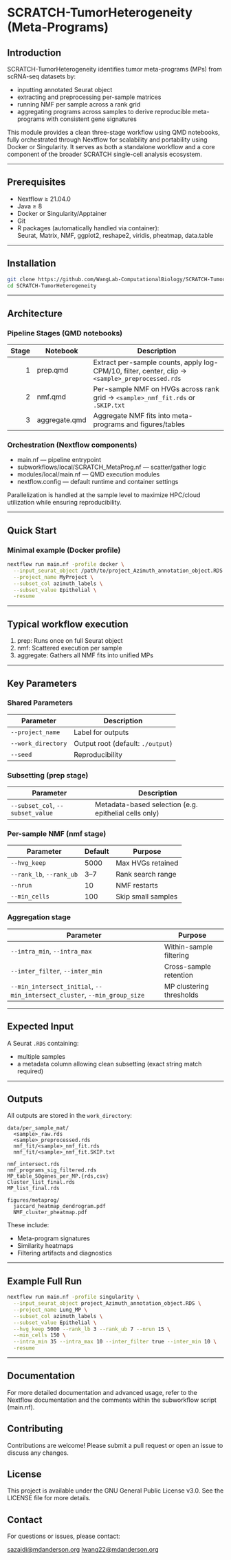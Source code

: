 # SCRATCH-TumorHeterogeneity (Meta-Programs)

## Introduction
SCRATCH-TumorHeterogeneity identifies tumor meta-programs (MPs) from scRNA-seq datasets by:

* inputting annotated Seurat object 
* extracting and preprocessing per-sample matrices
* running NMF per sample across a rank grid
* aggregating programs across samples to derive reproducible meta-programs with consistent gene signatures

This module provides a clean three-stage workflow using QMD notebooks, fully orchestrated through Nextflow for scalability and portability using Docker or Singularity. It serves as both a standalone workflow and a core component of the broader SCRATCH single-cell analysis ecosystem.

---

## Prerequisites

* Nextflow ≥ 21.04.0  
* Java ≥ 8  
* Docker or Singularity/Apptainer  
* Git  
* R packages (automatically handled via container):  
  Seurat, Matrix, NMF, ggplot2, reshape2, viridis, pheatmap, data.table  

---

## Installation

```bash
git clone https://github.com/WangLab-ComputationalBiology/SCRATCH-TumorHeterogeneity.git
cd SCRATCH-TumorHeterogeneity
```

---

## Architecture

### Pipeline Stages (QMD notebooks)

| Stage | Notebook | Description |
|------:|----------|-------------|
| 1 | prep.qmd | Extract per-sample counts, apply log-CPM/10, filter, center, clip → `<sample>_preprocessed.rds` |
| 2 | nmf.qmd | Per-sample NMF on HVGs across rank grid → `<sample>_nmf_fit.rds` or `.SKIP.txt` |
| 3 | aggregate.qmd | Aggregate NMF fits into meta-programs and figures/tables |

### Orchestration (Nextflow components)

* main.nf — pipeline entrypoint  
* subworkflows/local/SCRATCH_MetaProg.nf — scatter/gather logic  
* modules/local/main.nf — QMD execution modules  
* nextflow.config — default runtime and container settings  

Parallelization is handled at the sample level to maximize HPC/cloud utilization while ensuring reproducibility.

---

## Quick Start

### Minimal example (Docker profile)

```bash
nextflow run main.nf -profile docker \
  --input_seurat_object /path/to/project_Azimuth_annotation_object.RDS \
  --project_name MyProject \
  --subset_col azimuth_labels \
  --subset_value Epithelial \
  -resume
```

---

## Typical workflow execution

1. prep: Runs once on full Seurat object  
2. nmf: Scattered execution per sample  
3. aggregate: Gathers all NMF fits into unified MPs  

---

## Key Parameters

### Shared Parameters

| Parameter | Description |
|----------|-------------|
| `--project_name` | Label for outputs |
| `--work_directory` | Output root (default: `./output`) |
| `--seed` | Reproducibility |

### Subsetting (prep stage)

| Parameter | Description |
|----------|-------------|
| `--subset_col`, `--subset_value` | Metadata-based selection (e.g. epithelial cells only) |

### Per-sample NMF (nmf stage)

| Parameter | Default | Purpose |
|----------|---------|---------|
| `--hvg_keep` | 5000 | Max HVGs retained |
| `--rank_lb`, `--rank_ub` | 3–7 | Rank search range |
| `--nrun` | 10 | NMF restarts |
| `--min_cells` | 100 | Skip small samples |

### Aggregation stage

| Parameter | Purpose |
|----------|---------|
| `--intra_min`, `--intra_max` | Within-sample filtering |
| `--inter_filter`, `--inter_min` | Cross-sample retention |
| `--min_intersect_initial`, `--min_intersect_cluster`, `--min_group_size` | MP clustering thresholds |

---

## Expected Input

A Seurat `.RDS` containing:
* multiple samples
* a metadata column allowing clean subsetting (exact string match required)

---

## Outputs

All outputs are stored in the `work_directory`:

```
data/per_sample_mat/
  <sample>_raw.rds
  <sample>_preprocessed.rds
  nmf_fit/<sample>_nmf_fit.rds
  nmf_fit/<sample>_nmf_fit.SKIP.txt

nmf_intersect.rds
nmf_programs_sig_filtered.rds
MP_table_50genes_per_MP.{rds,csv}
Cluster_list_final.rds
MP_list_final.rds

figures/metaprog/
  jaccard_heatmap_dendrogram.pdf
  NMF_cluster_pheatmap.pdf
```

These include:

* Meta-program signatures  
* Similarity heatmaps  
* Filtering artifacts and diagnostics  

---

## Example Full Run

```bash
nextflow run main.nf -profile singularity \
  --input_seurat_object project_Azimuth_annotation_object.RDS \
  --project_name Lung_MP \
  --subset_col azimuth_labels \
  --subset_value Epithelial \
  --hvg_keep 5000 --rank_lb 3 --rank_ub 7 --nrun 15 \
  --min_cells 150 \
  --intra_min 35 --intra_max 10 --inter_filter true --inter_min 10 \
  -resume
```

---

## Documentation
For more detailed documentation and advanced usage, refer to the Nextflow documentation and the comments within the subworkflow script (main.nf).

## Contributing
Contributions are welcome! Please submit a pull request or open an issue to discuss any changes.

## License
This project is available under the GNU General Public License v3.0. See the LICENSE file for more details.

## Contact
For questions or issues, please contact:

sazaidi@mdanderson.org
lwang22@mdanderson.org
